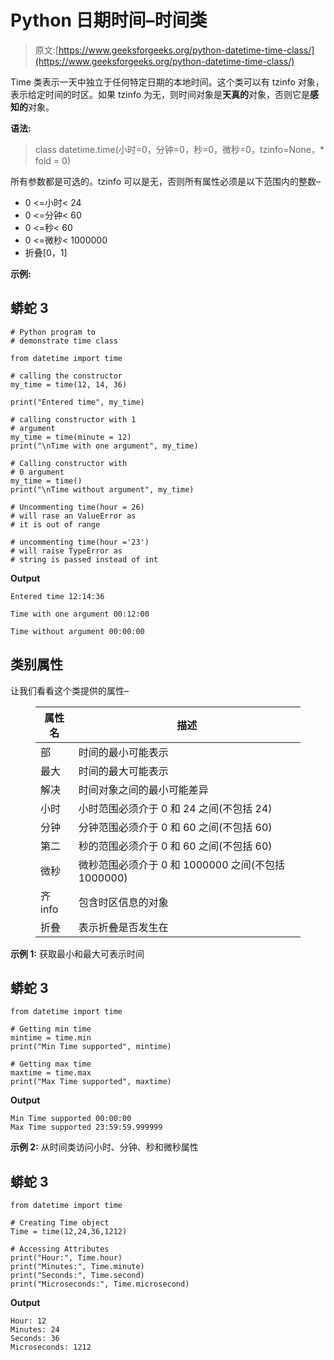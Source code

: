 # Python 日期时间–时间类

> 原文:[https://www.geeksforgeeks.org/python-datetime-time-class/](https://www.geeksforgeeks.org/python-datetime-time-class/)

Time 类表示一天中独立于任何特定日期的本地时间。这个类可以有 tzinfo 对象，表示给定时间的时区。如果 tzinfo 为无，则时间对象是**天真的**对象，否则它是**感知的**对象。

**语法:**

> class datetime.time(小时=0，分钟=0，秒=0，微秒=0，tzinfo=None，* fold = 0)

所有参数都是可选的。tzinfo 可以是无，否则所有属性必须是以下范围内的整数–

*   0 <=小时< 24
*   0 <=分钟< 60
*   0 <=秒< 60
*   0 <=微秒< 1000000
*   折叠[0，1]

**示例:**

## 蟒蛇 3

```
# Python program to
# demonstrate time class

from datetime import time

# calling the constructor
my_time = time(12, 14, 36)

print("Entered time", my_time)

# calling constructor with 1
# argument
my_time = time(minute = 12)
print("\nTime with one argument", my_time)

# Calling constructor with
# 0 argument
my_time = time()
print("\nTime without argument", my_time)

# Uncommenting time(hour = 26)
# will rase an ValueError as
# it is out of range

# uncommenting time(hour ='23')
# will raise TypeError as
# string is passed instead of int
```

**Output**

```
Entered time 12:14:36

Time with one argument 00:12:00

Time without argument 00:00:00
```

## 类别属性

让我们看看这个类提供的属性–

<figure class="table">

| 属性名 | 描述 |
| --- | --- |
| 部 | 时间的最小可能表示 |
| 最大 | 时间的最大可能表示 |
| 解决 | 时间对象之间的最小可能差异 |
| 小时 | 小时范围必须介于 0 和 24 之间(不包括 24) |
| 分钟 | 分钟范围必须介于 0 和 60 之间(不包括 60) |
| 第二 | 秒的范围必须介于 0 和 60 之间(不包括 60) |
| 微秒 | 微秒范围必须介于 0 和 1000000 之间(不包括 1000000) |
| 齐 info | 包含时区信息的对象 |
| 折叠 | 表示折叠是否发生在 |

</figure>

**示例 1:** 获取最小和最大可表示时间

## 蟒蛇 3

```
from datetime import time

# Getting min time
mintime = time.min
print("Min Time supported", mintime)

# Getting max time
maxtime = time.max
print("Max Time supported", maxtime)
```

**Output**

```
Min Time supported 00:00:00
Max Time supported 23:59:59.999999
```

**示例 2:** 从时间类访问小时、分钟、秒和微秒属性

## 蟒蛇 3

```
from datetime import time

# Creating Time object
Time = time(12,24,36,1212)

# Accessing Attributes
print("Hour:", Time.hour)
print("Minutes:", Time.minute)
print("Seconds:", Time.second)
print("Microseconds:", Time.microsecond)
```

**Output**

```
Hour: 12
Minutes: 24
Seconds: 36
Microseconds: 1212
```